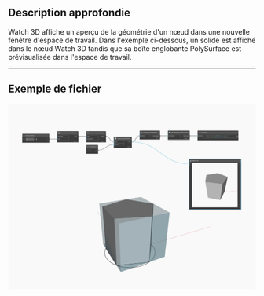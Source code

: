 ## Description approfondie
Watch 3D affiche un aperçu de la géométrie d'un nœud dans une nouvelle fenêtre d'espace de travail. Dans l'exemple ci-dessous, un solide est affiché dans le nœud Watch 3D tandis que sa boîte englobante PolySurface est prévisualisée dans l'espace de travail.
___
## Exemple de fichier

![Watch 3D](./Watch3DNodeModels.Watch3D_img.jpg)

